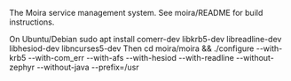 The Moira service management system.  See moira/README for build instructions.

On Ubuntu/Debian
sudo apt install comerr-dev libkrb5-dev libreadline-dev libhesiod-dev libncurses5-dev
Then
cd moira/moira && ./configure --with-krb5 --with-com_err --with-afs --with-hesiod --with-readline --without-zephyr --without-java --prefix=/usr

